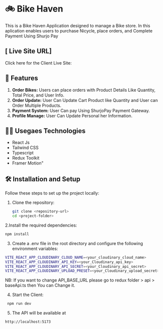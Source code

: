 # 🚲 Bike Haven

This is a Bike Haven Application designed to manage a Bike store. In this aplication enables users to purchase Nicycle, place orders, and Complete Payment Using Shurjo Pay

## [ Live Site URL] 

Click here for the Client Live Site: 

## 🚀 Features

1. **Order Bikes:** Users can place orders with Product Details Like Quantity, Total Price, and User Info.
2. **Order Update:** User Can Update Cart Product like Quantity and User can Order Multiple Products.
3. **Payment System:** User Can pay Using ShurjoPay Payment Gateway.
4. **Profile Manage:** User Can Update Personal her Information.

## 🧑‍💻 Usegaes Technologies

- React Js
- Tailwind CSS
- Typescript
- Redux Toolkit
- Framer Motion"

## 🛠️ Installation and Setup

Follow these steps to set up the project locally:

1. Clone the repository:

   ```bash
   git clone <repository-url>
   cd <project-folder>
   ```

2.Install the required dependencies:

```bash
npm install
```

3. Create a .env file in the root directory and configure the following environment variables: 

```bash
VITE_REACT_APP_CLOUDINARY_CLOUD_NAME=<your_cloudinary_cloud_name>
VITE_REACT_APP_CLOUDINARY_API_KEY=<your_Cloudinary_api_key>
VITE_REACT_APP_CLOUDINARY_API_SECRET=<your_Cloudinary_api_secret>
VITE_REACT_APP_CLOUDINARY_UPLOAD_PRESET=<your_Cloudinary_upload_secret>
```

NB: If you want to change API_BASE_URL please go to redux folder > api > baseApi.ts then You can Change it.

4. Start the Client:

```bash
 npm run dev
```

5. The API will be available at

```bash
http://localhost:5173
```
